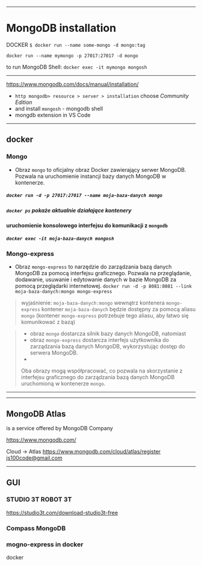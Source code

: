 

----
# MongoDB installation

DOCKER
`$ docker run --name some-mongo -d mongo:tag`

`docker run --name mymongo -p 27017:27017 -d mongo`

to run MongoDB Shell:
`docker exec -it mymongo mongosh`


----

https://www.mongodb.com/docs/manual/installation/

- `http mongodb> resource > server > installation` choose *Community Edition*
- and install `mongosh` - mongodb shell
- mongdb extension in VS Code


------------
## docker
### Mongo
- Obraz `mongo` to oficjalny obraz Docker zawierający serwer MongoDB. Pozwala na uruchomienie instancji bazy danych MongoDB w kontenerze.
##### `docker run -d -p 27017:27017 --name moja-baza-danych mongo`

##### `docker ps` pokaże aktualnie działające kontenery

#### uruchomienie konsolowego interfejsu do komunikacji z `mongodb`
##### `docker exec -it moja-baza-danych mongosh`




### Mongo-express
- Obraz `mongo-express` to narzędzie do zarządzania bazą danych MongoDB za pomocą interfejsu graficznego. Pozwala na przeglądanie, dodawanie, usuwanie i edytowanie danych w bazie MongoDB za pomocą przeglądarki internetowej.
`docker run -d -p 8081:8081 --link moja-baza-danych:mongo mongo-express`
> wyjaśnienie: `moja-baza-danych:mongo`
> wewnątrz kontenera `mongo-express`  kontener `moja-baza-danych` będzie dostępny za pomocą aliasu `mongo` (kontener `mongo-express`  potrzebuje tego aliasu, aby łatwo się komunikować z bazą)




> - obraz `mongo` dostarcza silnik bazy danych MongoDB, natomiast 
> - obraz `mongo-express` dostarcza interfejs użytkownika do zarządzania bazą danych MongoDB, wykorzystując dostęp do serwera MongoDB. 
> - 
> Oba obrazy mogą współpracować, co pozwala na skorzystanie z interfejsu graficznego do zarządzania bazą danych MongoDB uruchomioną w kontenerze `mongo`.

-------------




---
## MongoDB Atlas
is a service offered by MongoDB Company

https://www.mongodb.com/

Cloud -> Atlas
https://www.mongodb.com/cloud/atlas/register
js100code@gmail.com

----
## GUI
### STUDIO 3T ROBOT 3T
https://studio3t.com/download-studio3t-free

### Compass MongoDB

### mogno-express in docker
docker








